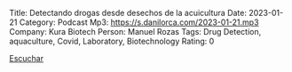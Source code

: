 Title: Detectando drogas desde desechos de la acuicultura
Date: 2023-01-21
Category: Podcast
Mp3: https://s.danilorca.com/2023-01-21.mp3
Company: Kura Biotech
Person: Manuel Rozas
Tags: Drug Detection, aquaculture, Covid, Laboratory, Biotechnology
Rating: 0

<a href="https://s.danilorca.com/2023-01-21.mp3" type="audio/mpeg">
Escuchar
</a>
